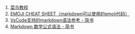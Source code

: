 1. [菜鸟教程](https://www.runoob.com/markdown/md-tutorial.html)
2. [EMOJI CHEAT SHEET（markdown可以使用的emoji代码）](https://www.webfx.com/tools/emoji-cheat-sheet/)
3. [VsCode支持的markdown语法参考 - 简书](https://www.jianshu.com/p/fd761fc43753)
4. [Markdown 数学公式语法 - 简书](https://www.jianshu.com/p/4460692eece4)
